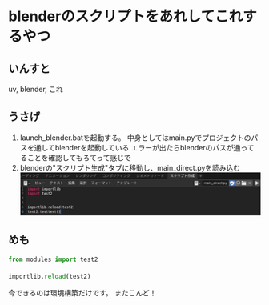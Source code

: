 # blenderのスクリプトをあれしてこれするやつ

## いんすと
uv, blender, これ

## うさげ
1. launch_blender.batを起動する。
   中身としてはmain.pyでプロジェクトのパスを通してblenderを起動している
   エラーが出たらblenderのパスが通ってることを確認してもろてって感じで
2. blenderの"スクリプト生成"タブに移動し、main_direct.pyを読み込む
   ![alt text](description/image.png)

## めも
```python
from modules import test2

importlib.reload(test2)
```

今できるのは環境構築だけです。
またこんど！